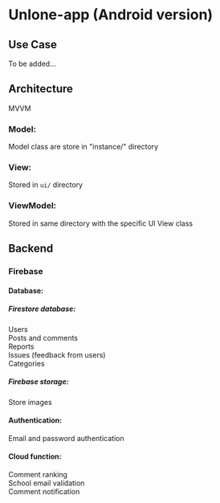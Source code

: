 # Unlone-app (Android version)

## Use Case
To be added...

## Architecture
MVVM

### Model:
Model class are store in "instance/" directory 

### View:
Stored in `ui/` directory

### ViewModel:
Stored in same directory with the specific UI View class

## Backend

### Firebase
#### Database: 
##### **Firestore database:**
Users\
Posts and comments\
Reports\
Issues (feedback from users)\
Categories

##### **Firebase storage:**
Store images

#### **Authentication:**
Email and password authentication

#### **Cloud function:**
Comment ranking\
School email validation\
Comment notification
